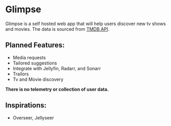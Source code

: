 # Glimpse

Glimpse is a self hosted web app that will help users discover new tv shows and movies. The data is sourced from [TMDB API](https://developer.themoviedb.org).

## Planned Features:

- Media requests
- Tailored suggestions
- Integrate with Jellyfin, Radarr, and Sonarr
- Trailors
- Tv and Movie discovery

**There is no telemetry or collection of user data.**

## Inspirations:

- Overseer, Jellyseer
